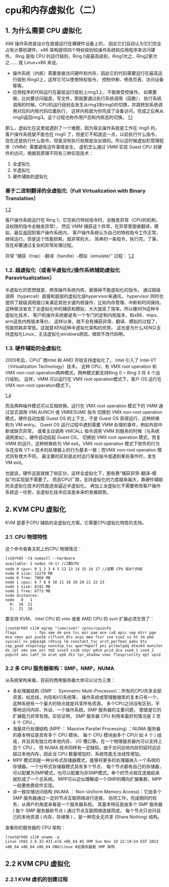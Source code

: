 # cpu和内存虚拟化（二）

## 1. 为什么需要 CPU 虚拟化

X86 操作系统是设计在直接运行在裸硬件设备上的，
因此它们自动认为它们完全占有计算机硬件。x86 架构提供四个特权级别给操作系统和应用程序来访问硬件。 
Ring 是指 CPU 的运行级别，Ring 0是最高级别，Ring1次之，Ring2更次之…… 就 Linux+x86 来说， 
- 操作系统（内核）需要直接访问硬件和内存，因此它的代码需要运行在最高运行级别  Ring0上，这样它可以使用特权指令，
控制中断、修改页表、访问设备等等。 
- 应用程序的代码运行在最低运行级别上ring3上，不能做受控操作。
如果要做，比如要访问磁盘，写文件，那就要通过执行系统调用（函数），
执行系统调用的时候，CPU的运行级别会发生从ring3到ring0的切换，并跳转到系统调用对应的内核代码位置执行，
这样内核就为你完成了设备访问，完成之后再从ring0返回ring3。这个过程也称作用户态和内核态的切换。
[1.1](https://images0.cnblogs.com/blog2015/697113/201506/011405050662145.jpg)

那么，虚拟化在这里就遇到了一个难题，因为宿主操作系统是工作在 ring0 的，
客户操作系统就不能也在 ring0 了，但是它不知道这一点，以前执行什么指令，
现在还是执行什么指令，但是没有执行权限是会出错的。所以这时候虚拟机管理程序（VMM）需要避免这件事情发生。
 虚机怎么通过 VMM 实现 Guest CPU 对硬件的访问，根据其原理不同有三种实现技术：
1. 全虚拟化
2. 半虚拟化
3. 硬件辅助的虚拟化 

### 基于二进制翻译的全虚拟化（Full Virtualization with Binary Translation）

[1.2](https://images0.cnblogs.com/blog2015/697113/201506/011406053161018.jpg)

客户操作系统运行在 Ring 1，它在执行特权指令时，会触发异常（CPU的机制，没权限的指令会触发异常），
然后 VMM 捕获这个异常，在异常里面做翻译，模拟，最后返回到客户操作系统内，
客户操作系统认为自己的特权指令工作正常，继续运行。但是这个性能损耗，就非常的大，
简单的一条指令，执行完，了事，现在却要通过复杂的异常处理过程。

异常 “捕获（trap）-翻译（handle）-模拟（emulate）” 过程：
[1.3](https://images0.cnblogs.com/blog2015/697113/201506/011407133943983.jpg)

### 1.2. 超虚拟化（或者半虚拟化/操作系统辅助虚拟化 Paravirtualization） 

半虚拟化的思想就是，修改操作系统内核，替换掉不能虚拟化的指令，
通过超级调用（hypercall）直接和底层的虚拟化层hypervisor来通讯，
hypervisor 同时也提供了超级调用接口来满足其他关键内核操作，比如内存管理、中断和时间保持。
这种做法省去了全虚拟化中的捕获和模拟，大大提高了效率。所以像XEN这种半虚拟化技术，
客户机操作系统都是有一个专门的定制内核版本，和x86、mips、arm这些内核版本等价。
这样以来，就不会有捕获异常、翻译、模拟的过程了，性能损耗非常低。这就是XEN这种半虚拟化架构的优势。
这也是为什么XEN只支持虚拟化Linux，无法虚拟化windows原因，微软不改代码啊。

### 1.3. 硬件辅助的全虚拟化 

2005年后，CPU厂商Intel 和 AMD 开始支持虚拟化了。 Intel 引入了 Intel-VT （Virtualization Technology）技术。 
这种 CPU，有 VMX root operation 和 VMX non-root operation两种模式，两种模式都支持Ring 0 ~ Ring 3 共 4 个运行级别。
这样，VMM 可以运行在 VMX root operation模式下，客户 OS 运行在VMX non-root operation模式下。

[1.4](https://images0.cnblogs.com/blog2015/697113/201506/011409366449146.jpg)

而且两种操作模式可以互相转换。运行在 VMX root operation 模式下的 VMM 通过显式调用 VMLAUNCH 或 VMRESUME 指令
切换到 VMX non-root operation 模式，硬件自动加载 Guest OS 的上下文，于是 Guest OS 获得运行，这种转换称为 VM entry。
Guest OS 运行过程中遇到需要 VMM 处理的事件，例如外部中断或缺页异常，
或者主动调用 VMCALL 指令调用 VMM 的服务的时候（与系统调用类似），硬件自动挂起 Guest OS，
切换到 VMX root operation 模式，恢复 VMM 的运行，这种转换称为 VM exit。VMX root operation 模式下软件的行为
与在没有 VT-x 技术的处理器上的行为基本一致；而VMX non-root operation 模式则有很大不同，
最主要的区别是此时运行某些指令或遇到某些事件时，发生 VM exit。

也就说，硬件这层就做了些区分，这样全虚拟化下，那些靠“捕获异常-翻译-模拟”的实现就不需要了。
而且CPU厂商，支持虚拟化的力度越来越大，靠硬件辅助的全虚拟化技术的性能逐渐逼近半虚拟化，
再加上全虚拟化不需要修改客户操作系统这一优势，全虚拟化技术应该是未来的发展趋势。

## 2. KVM CPU 虚拟化

KVM 是基于CPU 辅助的全虚拟化方案，它需要CPU虚拟化特性的支持。

### 2.1. CPU 物理特性

这个命令查看主机上的CPU 物理情况：

	[s1@rh65 ~]$ numactl --hardware
	available: 2 nodes (0-1) //2颗CPU
	node 0 cpus: 0 1 2 3 4 5 12 13 14 15 16 17 //这颗 CPU 有8个内核
	node 0 size: 12276 MB
	node 0 free: 7060 MB
	node 1 cpus: 6 7 8 9 10 11 18 19 20 21 22 23
	node 1 size: 8192 MB
	node 1 free: 6773 MB
	node distances:
	node   0   1 
	  0:  10  21 
	  1:  21  10
	  
要支持 KVM， Intel CPU 的 vmx 或者 AMD CPU 的 svm 扩展必须生效了：

	[root@rh65 s1]# egrep "(vmx|svm)" /proc/cpuinfo
	flags        : fpu vme de pse tsc msr pae mce cx8 apic sep mtrr pge mca cmov pat pse36 clflush dts acpi mmx fxsr sse sse2 ss ht tm pbe syscall nx pdpe1gb rdtscp lm constant_tsc arch_perfmon pebs bts rep_good xtopology nonstop_tsc aperfmperf pni pclmulqdq dtes64 monitor ds_cpl vmx smx est tm2 ssse3 cx16 xtpr pdcm pcid dca sse4_1 sse4_2 popcnt aes lahf_lm arat epb dts tpr_shadow vnmi flexpriority ept vpid
	
### 2.2 多 CPU 服务器架构：SMP，NMP，NUMA

从系统架构来看，目前的商用服务器大体可以分为三类：

- 多处理器结构 (SMP ： Symmetric Multi-Processor)：所有的CPU共享全部资源，如总线，内存和I/O系统等，
操作系统或管理数据库的复本只有一个，这种系统有一个最大的特点就是共享所有资源。
多个CPU之间没有区别，平等地访问内存、外设、一个操作系统。SMP 服务器的主要问题，
那就是它的扩展能力非常有限。实验证明， SMP 服务器 CPU 利用率最好的情况是 2 至 4 个 CPU 。
- 海量并行处理结构 (MPP ： Massive Parallel Processing) ：NUMA 服务器的基本特征是具有多个 CPU 模块，
每个 CPU 模块由多个 CPU( 如 4 个 ) 组成，并且具有独立的本地内存、 I/O 槽口等。在一个物理服务器内可以支持上百个 CPU 。
但 NUMA 技术同样有一定缺陷，由于访问远地内存的延时远远超过本地内存，因此当 CPU 数量增加时，系统性能无法线性增加。
- MPP 模式则是一种分布式存储器模式，能够将更多的处理器纳入一个系统的存储器。一个分布式存储器模式具有多个节点，
每个节点都有自己的存储器，可以配置为SMP模式，也可以配置为非SMP模式。单个的节点相互连接起来就形成了一个总系统。
MPP可以近似理解成一个SMP的横向扩展集群，MPP一般要依靠软件实现。
- 非一致存储访问结构 (NUMA ： Non-Uniform Memory Access)：它由多个 SMP 服务器通过一定的节点互联网络进行连接，
协同工作，完成相同的任务，从用户的角度来看是一个服务器系统。
其基本特征是由多个 SMP 服务器 ( 每个 SMP 服务器称节点 ) 通过节点互联网络连接而成，
每个节点只访问自己的本地资源 ( 内存、存储等 ) ，是一种完全无共享 (Share Nothing) 结构。

查看你的服务器的 CPU 架构：

	[root@rh65 s1]# uname -a
	Linux rh65 2.6.32-431.el6.x86_64 #1 SMP Sun Nov 10 22:19:54 EST 2013 x86_64 x86_64 x86_64 GNU/Linux #这服务器是 SMP 架构 

## 2.2 KVM CPU 虚拟化

### 2.2.1 KVM 虚机的创建过程